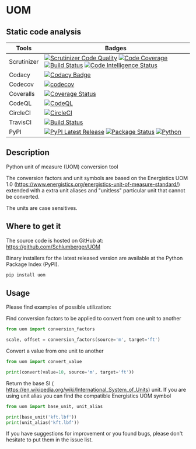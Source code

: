 # UOM

## Static code analysis

| Tools | Badges |
| --- | --------------------------- |
| Scrutinizer | [![Scrutinizer Code Quality](https://scrutinizer-ci.com/g/Schlumberger/UOM/badges/quality-score.png?b=master)](https://scrutinizer-ci.com/g/Schlumberger/UOM/?branch=master) [![Code Coverage](https://scrutinizer-ci.com/g/Schlumberger/UOM/badges/coverage.png?b=master)](https://scrutinizer-ci.com/g/Schlumberger/UOM/?branch=master) [![Build Status](https://scrutinizer-ci.com/g/Schlumberger/UOM/badges/build.png?b=master)](https://scrutinizer-ci.com/g/Schlumberger/UOM/build-status/master) [![Code Intelligence Status](https://scrutinizer-ci.com/g/Schlumberger/UOM/badges/code-intelligence.svg?b=master)](https://scrutinizer-ci.com/code-intelligence) |
| Codacy | [![Codacy Badge](https://app.codacy.com/project/badge/Grade/f2c1140afacf439c8fec00194acdc7db)](https://www.codacy.com/gh/Schlumberger/UOM/dashboard?utm_source=github.com&amp;utm_medium=referral&amp;utm_content=Schlumberger/UOM&amp;utm_campaign=Badge_Grade) |
| Codecov | [![codecov](https://codecov.io/gh/Schlumberger/UOM/branch/master/graph/badge.svg?token=mUH2Yzsxmd)](https://codecov.io/gh/Schlumberger/UOM) |
| Coveralls | [![Coverage Status](https://coveralls.io/repos/github/Schlumberger/UOM/badge.svg?branch=master)](https://coveralls.io/github/Schlumberger/UOM?branch=master) |
| CodeQL | [![CodeQL](https://github.com/Schlumberger/UOM/actions/workflows/codeql.yml/badge.svg)](https://github.com/Schlumberger/UOM/actions/workflows/codeql.yml) |
| CircleCI | [![CircleCI](https://circleci.com/gh/Schlumberger/UOM/tree/master.svg?style=svg)](https://circleci.com/gh/Schlumberger/UOM/tree/master) |
| TravisCI | [![Build Status](https://travis-ci.com/Schlumberger/UOM.svg?token=qgnSxUFcykzzPyjostSM&branch=master)](https://travis-ci.com/Schlumberger/UOM) |
| PyPI | [![PyPI Latest Release](https://img.shields.io/pypi/v/uom.svg)](https://pypi.org/project/uom/) [![Package Status](https://img.shields.io/pypi/status/uom.svg)](https://pypi.org/project/uom/) [![Python](https://img.shields.io/pypi/pyversions/uom.svg?style=plastic)](https://badge.fury.io/py/uom) |

<!--
## Build package

```sh
pip3 install wheel
python3 setup.py bdist_wheel
``` -->

## Description

Python unit of measure (UOM) conversion tool

The conversion factors and unit symbols are based on the Energistics UOM
1.0
(<https://www.energistics.org/energistics-unit-of-measure-standard/>)
extended with a
extra unit aliases and \"unitless\" particular unit that cannot be converted.

The units are case sensitives.

## Where to get it

The source code is hosted on GitHub at: <https://github.com/Schlumberger/UOM>

Binary installers for the latest released version are available at the Python
Package Index (PyPI).

```sh
pip install uom
```

## Usage

Please find examples of possible utilization:

Find conversion factors to be applied to convert from one unit to another

```Python
from uom import conversion_factors

scale, offset = conversion_factors(source='m', target='ft')
```

Convert a value from one unit to another

```Python
from uom import convert_value

print(convert(value=10, source='m', target='ft'))
```

Return the base SI (
<https://en.wikipedia.org/wiki/International_System_of_Units>) unit.
If you are using unit alias you can find the compatible Energistics UOM symbol

```Python
from uom import base_unit, unit_alias

print(base_unit('kft.lbf'))
print(unit_alias('kft.lbf'))
```

If you have suggestions for improvement or you found bugs,
please don't hesitate to put them in the issue list.
